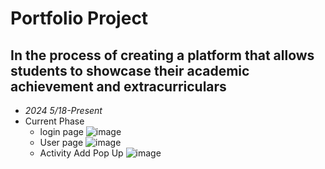 # Portfolio Project
## In the process of creating a platform that allows students to showcase their academic achievement and extracurriculars 
- *2024 5/18-Present*
- Current Phase
   - login page
    ![image](https://github.com/user-attachments/assets/0f654ad9-bc69-41b8-bb28-d9847dfce36c)
   - User page
      ![image](https://github.com/user-attachments/assets/82229024-ebf5-4a59-a9fb-fa02fbc7410e)
   - Activity Add Pop Up
     ![image](https://github.com/user-attachments/assets/17b45f40-d702-4f92-9b12-19ad8fa7d776)
 
   
   

  
